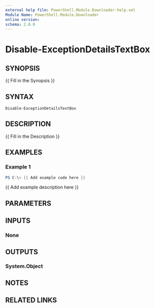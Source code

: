 ```yaml
---
external help file: PowerShell.Module.Downloader-help.xml
Module Name: PowerShell.Module.Downloader
online version:
schema: 2.0.0
---
```


# Disable-ExceptionDetailsTextBox

## SYNOPSIS
{{ Fill in the Synopsis }}

## SYNTAX

```
Disable-ExceptionDetailsTextBox
```

## DESCRIPTION
{{ Fill in the Description }}

## EXAMPLES

### Example 1
```powershell
PS C:\> {{ Add example code here }}
```

{{ Add example description here }}

## PARAMETERS

## INPUTS

### None

## OUTPUTS

### System.Object
## NOTES

## RELATED LINKS
